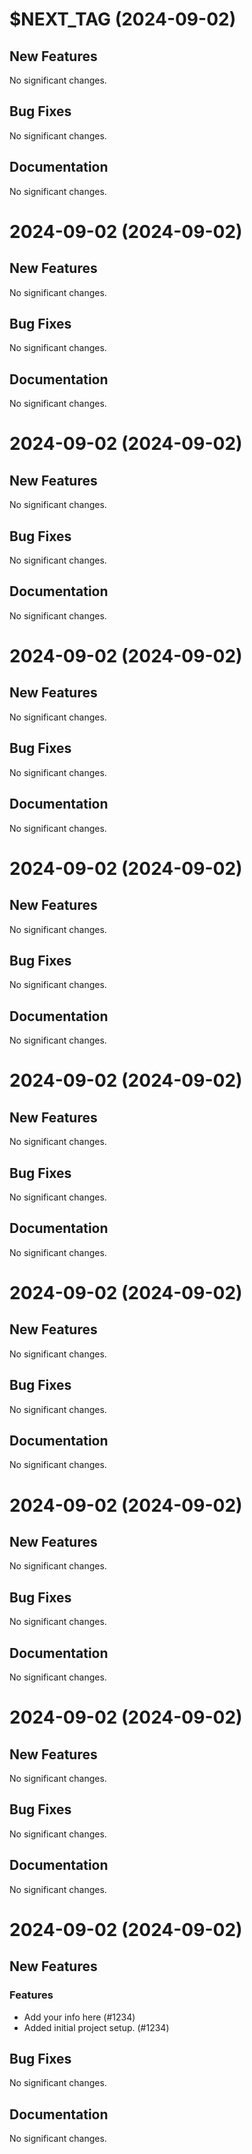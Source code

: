 # $NEXT_TAG (2024-09-02)

## New Features

No significant changes.


## Bug Fixes

No significant changes.


## Documentation

No significant changes.


# 2024-09-02 (2024-09-02)

## New Features

No significant changes.


## Bug Fixes

No significant changes.


## Documentation

No significant changes.


# 2024-09-02 (2024-09-02)

## New Features

No significant changes.


## Bug Fixes

No significant changes.


## Documentation

No significant changes.


# 2024-09-02 (2024-09-02)

## New Features

No significant changes.


## Bug Fixes

No significant changes.


## Documentation

No significant changes.


# 2024-09-02 (2024-09-02)

## New Features

No significant changes.


## Bug Fixes

No significant changes.


## Documentation

No significant changes.


# 2024-09-02 (2024-09-02)

## New Features

No significant changes.


## Bug Fixes

No significant changes.


## Documentation

No significant changes.


# 2024-09-02 (2024-09-02)

## New Features

No significant changes.


## Bug Fixes

No significant changes.


## Documentation

No significant changes.


# 2024-09-02 (2024-09-02)

## New Features

No significant changes.


## Bug Fixes

No significant changes.


## Documentation

No significant changes.


# 2024-09-02 (2024-09-02)

## New Features

No significant changes.


## Bug Fixes

No significant changes.


## Documentation

No significant changes.


# 2024-09-02 (2024-09-02)

## New Features

### Features

- Add your info here (#1234)
- Added initial project setup. (#1234)


## Bug Fixes

No significant changes.


## Documentation

No significant changes.
